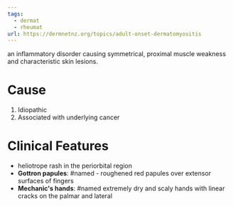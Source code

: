 ```yaml
---
tags:
  - dermat
  - rheumat
url: https://dermnetnz.org/topics/adult-onset-dermatomyositis
---
```

an inflammatory disorder causing symmetrical, proximal muscle weakness and characteristic skin lesions.
# Cause
1. Idiopathic
2. Associated with underlying cancer

# Clinical Features
- heliotrope rash in the periorbital region
- **Gottron papules**: #named - roughened red papules over extensor surfaces of fingers
- **Mechanic's hands**: #named extremely dry and scaly hands with linear cracks on the palmar and lateral